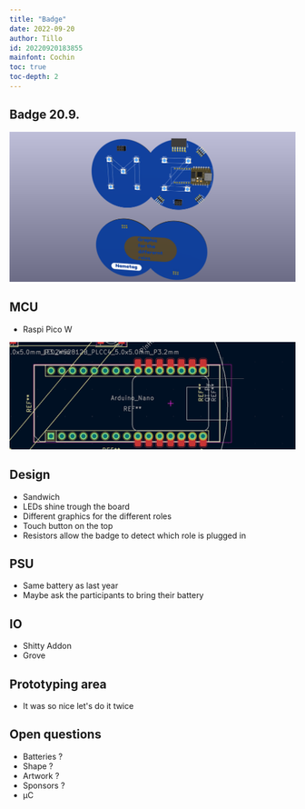```yaml
---
title: "Badge"
date: 2022-09-20
author: Tillo
id: 20220920183855
mainfont: Cochin
toc: true
toc-depth: 2
---
```


## Badge 20.9.

![](imgs/Badge.png)


## MCU
* Raspi Pico W

![](imgs/BYOM.png)


## Design 
* Sandwich
* LEDs shine trough the board
* Different graphics for the different roles 
* Touch button on the top 
* Resistors allow the badge to detect which role is plugged in

## PSU
* Same battery as last year
* Maybe ask the participants to bring their battery

## IO
* Shitty Addon
* Grove

## Prototyping area
* It was so nice let's do it twice

##  Open questions
* Batteries ?
* Shape ?
* Artwork ?
* Sponsors ? 
* µC 